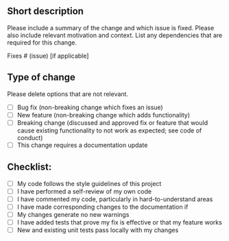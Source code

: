## Short description

Please include a summary of the change and which issue is fixed. Please also include relevant motivation and context. List any dependencies that are required for this change.

Fixes # (issue) [if applicable]

## Type of change

Please delete options that are not relevant.

* [ ] Bug fix (non-breaking change which fixes an issue)
* [ ] New feature (non-breaking change which adds functionality)
* [ ] Breaking change (discussed and approved fix or feature that would cause existing functionality to not work as expected; see code of conduct)
* [ ] This change requires a documentation update

## Checklist:

* [ ] My code follows the style guidelines of this project
* [ ] I have performed a self-review of my own code
* [ ] I have commented my code, particularly in hard-to-understand areas
* [ ] I have made corresponding changes to the documentation if
* [ ] My changes generate no new warnings
* [ ] I have added tests that prove my fix is effective or that my feature works
* [ ] New and existing unit tests pass locally with my changes
